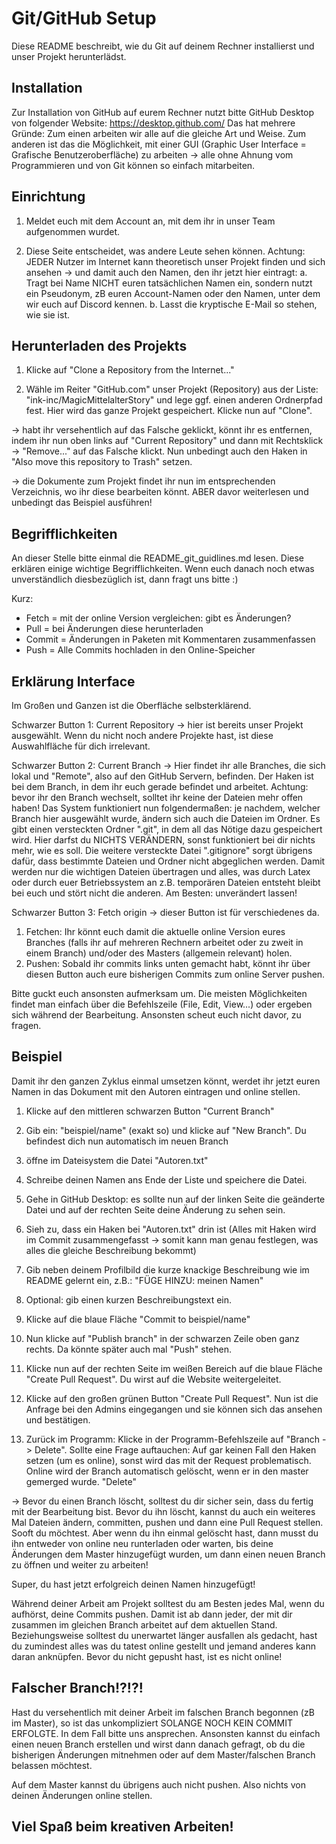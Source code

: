 # Git/GitHub Setup
Diese README beschreibt, wie du Git auf deinem Rechner installierst und unser Projekt herunterlädst.


## Installation
Zur Installation von GitHub auf eurem Rechner nutzt bitte GitHub Desktop von folgender Website:
https://desktop.github.com/
Das hat mehrere Gründe: Zum einen arbeiten wir alle auf die gleiche Art und Weise. Zum anderen ist das die Möglichkeit, mit einer GUI (Graphic User Interface = Grafische Benutzeroberfläche) zu arbeiten -> alle ohne Ahnung vom Programmieren und von Git können so einfach mitarbeiten.


## Einrichtung
1. Meldet euch mit dem Account an, mit dem ihr in unser Team aufgenommen wurdet.

2. Diese Seite entscheidet, was andere Leute sehen können. Achtung: JEDER Nutzer im Internet kann theoretisch unser Projekt finden und sich ansehen -> und damit auch den Namen, den ihr jetzt hier eintragt:
    a. Tragt bei Name NICHT euren tatsächlichen Namen ein, sondern nutzt ein Pseudonym, zB euren Account-Namen oder den Namen, unter dem wir euch auf Discord kennen.
    b. Lasst die kryptische E-Mail so stehen, wie sie ist.


## Herunterladen des Projekts
1. Klicke auf "Clone a Repository from the Internet..."

2. Wähle im Reiter "GitHub.com" unser Projekt (Repository) aus der Liste: "ink-inc/MagicMittelalterStory" und lege ggf. einen anderen Ordnerpfad fest. Hier wird das ganze Projekt gespeichert. Klicke nun auf "Clone".

-> habt ihr versehentlich auf das Falsche geklickt, könnt ihr es entfernen, indem ihr nun oben links auf "Current Repository" und dann mit Rechtsklick -> "Remove..." auf das Falsche klickt. Nun unbedingt auch den Haken in "Also move this repository to Trash" setzen.

-> die Dokumente zum Projekt findet ihr nun im entsprechenden Verzeichnis, wo ihr diese bearbeiten könnt. ABER davor weiterlesen und unbedingt das Beispiel ausführen!


## Begrifflichkeiten
An dieser Stelle bitte einmal die README_git_guidlines.md lesen. Diese erklären einige wichtige Begrifflichkeiten. Wenn euch danach noch etwas unverständlich diesbezüglich ist, dann fragt uns bitte :)

Kurz:
- Fetch = mit der online Version vergleichen: gibt es Änderungen?
- Pull = bei Änderungen diese herunterladen
- Commit = Änderungen in Paketen mit Kommentaren zusammenfassen
- Push = Alle Commits hochladen in den Online-Speicher


## Erklärung Interface 
Im Großen und Ganzen ist die Oberfläche selbsterklärend.

Schwarzer Button 1: Current Repository
-> hier ist bereits unser Projekt ausgewählt. Wenn du nicht noch andere Projekte hast, ist diese Auswahlfläche für dich irrelevant.

Schwarzer Button 2: Current Branch
-> Hier findet ihr alle Branches, die sich lokal und "Remote", also auf den GitHub Servern, befinden.
Der Haken ist bei dem Branch, in dem ihr euch gerade befindet und arbeitet. Achtung: bevor ihr den Branch wechselt, solltet ihr keine der Dateien mehr offen haben!
Das System funktioniert nun folgendermaßen: je nachdem, welcher Branch hier ausgewählt wurde, ändern sich auch die Dateien im Ordner.
Es gibt einen versteckten Ordner ".git", in dem all das Nötige dazu gespeichert wird. Hier darfst du NICHTS VERÄNDERN, sonst funktioniert bei dir nichts mehr, wie es soll. 
Die weitere versteckte Datei ".gitignore" sorgt übrigens dafür, dass bestimmte Dateien und Ordner nicht abgeglichen werden. Damit werden nur die wichtigen Dateien übertragen und alles, was durch Latex oder durch euer Betriebssystem an z.B. temporären Dateien entsteht bleibt bei euch und stört nicht die anderen. Am Besten: unverändert lassen!

Schwarzer Button 3: Fetch origin
-> dieser Button ist für verschiedenes da. 
1. Fetchen: Ihr könnt euch damit die aktuelle online Version eures Branches (falls ihr auf mehreren Rechnern arbeitet oder zu zweit in einem Branch) und/oder des Masters (allgemein relevant) holen. 
2. Pushen: Sobald ihr commits links unten gemacht habt, könnt ihr über diesen Button auch eure bisherigen Commits zum online Server pushen.

Bitte guckt euch ansonsten aufmerksam um. Die meisten Möglichkeiten findet man einfach über die Befehlszeile (File, Edit, View...) oder ergeben sich während der Bearbeitung. Ansonsten scheut euch nicht davor, zu fragen.


## Beispiel
Damit ihr den ganzen Zyklus einmal umsetzen könnt, werdet ihr jetzt euren Namen in das Dokument mit den Autoren eintragen und online stellen.

1. Klicke auf den mittleren schwarzen Button "Current Branch"
2. Gib ein: "beispiel/name" (exakt so) und klicke auf "New Branch". Du befindest dich nun automatisch im neuen Branch

3. öffne im Dateisystem die Datei "Autoren.txt" 
4. Schreibe deinen Namen ans Ende der Liste und speichere die Datei.
5. Gehe in GitHub Desktop: es sollte nun auf der linken Seite die geänderte Datei und auf der rechten Seite deine Änderung zu sehen sein.
6. Sieh zu, dass ein Haken bei "Autoren.txt" drin ist 
(Alles mit Haken wird im Commit zusammengefasst -> somit kann man genau festlegen, was alles die gleiche Beschreibung bekommt)
7. Gib neben deinem Profilbild die kurze knackige Beschreibung wie im README gelernt ein, z.B.:
"FÜGE HINZU: meinen Namen"
8. Optional: gib einen kurzen Beschreibungstext ein.
9. Klicke auf die blaue Fläche "Commit to beispiel/name"
10. Nun klicke auf "Publish branch" in der schwarzen Zeile oben ganz rechts. Da könnte später auch mal "Push" stehen.

11. Klicke nun auf der rechten Seite im weißen Bereich auf die blaue Fläche "Create Pull Request". Du wirst auf die Website weitergeleitet.
12. Klicke auf den großen grünen Button "Create Pull Request". Nun ist die Anfrage bei den Admins eingegangen und sie können sich das ansehen und bestätigen.

13. Zurück im Programm: Klicke in der Programm-Befehlszeile auf "Branch -> Delete". 
Sollte eine Frage auftauchen: Auf gar keinen Fall den Haken setzen (um es online), sonst wird das mit der Request problematisch. Online wird der Branch automatisch gelöscht, wenn er in den master gemerged wurde. 
"Delete"


-> Bevor du einen Branch löscht, solltest du dir sicher sein, dass du fertig mit der Bearbeitung bist. Bevor du ihn löscht, kannst du auch ein weiteres Mal Dateien ändern, committen, pushen und dann eine Pull Request stellen. Sooft du möchtest. Aber wenn du ihn einmal gelöscht hast, dann musst du ihn entweder von online neu runterladen oder warten, bis deine Änderungen dem Master hinzugefügt wurden, um dann einen neuen Branch zu öffnen und weiter zu arbeiten!


Super, du hast jetzt erfolgreich deinen Namen hinzugefügt!


Während deiner Arbeit am Projekt solltest du am Besten jedes Mal, wenn du aufhörst, deine Commits pushen. Damit ist ab dann jeder, der mit dir zusammen im gleichen Branch arbeitet auf dem aktuellen Stand. Beziehungsweise solltest du unerwartet länger ausfallen als gedacht, hast du zumindest alles was du tatest online gestellt und jemand anderes kann daran anknüpfen. Bevor du nicht gepusht hast, ist es nicht online!


## Falscher Branch!?!?!
Hast du versehentlich mit deiner Arbeit im falschen Branch begonnen (zB im Master), so ist das unkompliziert SOLANGE NOCH KEIN COMMIT ERFOLGTE. 
In dem Fall bitte uns ansprechen.
Ansonsten kannst du einfach einen neuen Branch erstellen und wirst dann danach gefragt, ob du die bisherigen Änderungen mitnehmen oder auf dem Master/falschen Branch belassen möchtest.

Auf dem Master kannst du übrigens auch nicht pushen. Also nichts von deinen Änderungen online stellen. 


## Viel Spaß beim kreativen Arbeiten!
